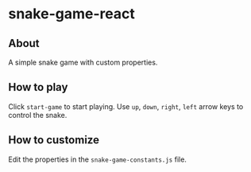 # snake-game-react

## About
A simple snake game with custom properties.

## How to play
Click `start-game` to start playing. Use `up`, `down`, `right`, `left` arrow keys to control the snake.

## How to customize
Edit the properties in the `snake-game-constants.js` file.
